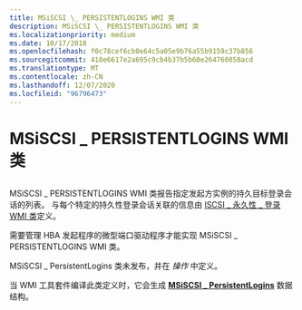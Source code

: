 ```yaml
---
title: MSiSCSI \_ PERSISTENTLOGINS WMI 类
description: MSiSCSI \_ PERSISTENTLOGINS WMI 类
ms.localizationpriority: medium
ms.date: 10/17/2018
ms.openlocfilehash: f0c78cef6cb0e64c5a05e9b76a55b9159c37b856
ms.sourcegitcommit: 418e6617e2a695c9cb4b37b5b60e264760858acd
ms.translationtype: MT
ms.contentlocale: zh-CN
ms.lasthandoff: 12/07/2020
ms.locfileid: "96796473"
---
```

# <a name="msiscsi_persistentlogins-wmi-class"></a>MSiSCSI \_ PERSISTENTLOGINS WMI 类


## <span id="ddk_msiscsi_persistentlogins_wmi_class_kr"></span><span id="DDK_MSISCSI_PERSISTENTLOGINS_WMI_CLASS_KR"></span>


MSiSCSI \_ PERSISTENTLOGINS WMI 类报告指定发起方实例的持久目标登录会话的列表。 与每个特定的持久性登录会话关联的信息由 [ISCSI \_ 永久性 \_ 登录 WMI 类](iscsi-persistent-login-wmi-class.md)定义。

需要管理 HBA 发起程序的微型端口驱动程序才能实现 MSiSCSI \_ PERSISTENTLOGINS WMI 类。

MSiSCSI \_ PersistentLogins 类未发布，并在 *操作* 中定义。

当 WMI 工具套件编译此类定义时，它会生成 [**MSiSCSI \_ PersistentLogins**](/windows-hardware/drivers/ddi/iscsiop/ns-iscsiop-_msiscsi_persistentlogins) 数据结构。

 

